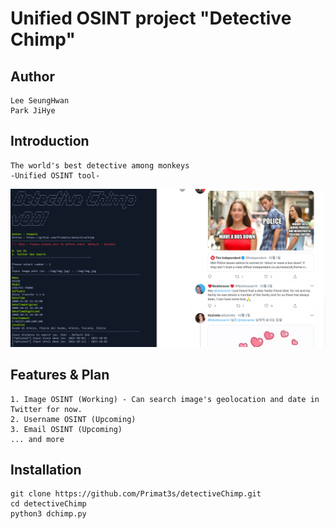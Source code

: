 Unified OSINT project "Detective Chimp"
=======================================
Author
------------
    Lee SeungHwan
    Park JiHye

Introduction
------------
    The world's best detective among monkeys
    -Unified OSINT tool-

![Sample](https://github.com/Primat3s/detectiveChimp/blob/master/sample.PNG)

Features & Plan
---------------
    1. Image OSINT (Working) - Can search image's geolocation and date in Twitter for now.
    2. Username OSINT (Upcoming)
    3. Email OSINT (Upcoming)
    ... and more


Installation
------------
    git clone https://github.com/Primat3s/detectiveChimp.git
    cd detectiveChimp
    python3 dchimp.py

